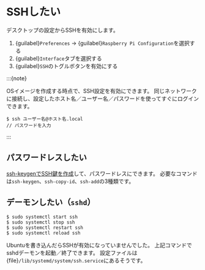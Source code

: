 # SSHしたい

デスクトップの設定からSSHを有効にします。

1. {guilabel}`Preferences` → {guilabel}`Raspberry Pi Configuration`を選択する
2. {guilabel}`Interface`タブを選択する
3. {guilabel}`SSH`のトグルボタンを有効にする

:::{note}

OSイメージを作成する時点で、SSH設定を有効にできます。
同じネットワークに接続し、設定したホスト名／ユーザー名／パスワードを使ってすぐにログインできます。

```console
$ ssh ユーザー名@ホスト名.local
// パスワードを入力
```

:::

## パスワードレスしたい

[ssh-keygenでSSH鍵を作成](../command/command-ssh-keygen.md)して、パスワードレスにできます。
必要なコマンドは``ssh-keygen``、``ssh-copy-id``、``ssh-add``の3種類です。

## デーモンしたい（``sshd``）

```console
$ sudo systemctl start ssh
$ sudo systemctl stop ssh
$ sudo systemctl restart ssh
$ sudo systemctl reload ssh
```

Ubuntuを書き込んだらSSHが有効になっていませんでした。
上記コマンドでsshdデーモンを起動／終了できます。
設定ファイルは{file}`/lib/systemd/system/ssh.service`にあるそうです。
